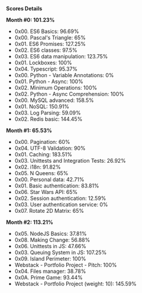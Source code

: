 **Scores Details**

**Month #0: 101.23%**
- 0x00. ES6 Basics: 96.69%
- 0x00. Pascal's Triangle: 65%
- 0x01. ES6 Promises: 127.25%
- 0x02. ES6 classes: 97.5%
- 0x03. ES6 data manipulation: 123.75%
- 0x01. Lockboxes: 100%
- 0x04. Typescript: 95.37%
- 0x00. Python - Variable Annotations: 0%
- 0x01. Python - Async: 100%
- 0x02. Minimum Operations: 100%
- 0x02. Python - Async Comprehension: 100%
- 0x00. MySQL advanced: 158.5%
- 0x01. NoSQL: 150.91%
- 0x03. Log Parsing: 59.09%
- 0x02. Redis basic: 144.45%

**Month #1: 65.53%**
- 0x00. Pagination: 60%
- 0x04. UTF-8 Validation: 90%
- 0x01. Caching: 183.51%
- 0x03. Unittests and Integration Tests: 26.92%
- 0x02. i18n: 91.82%
- 0x05. N Queens: 65%
- 0x00. Personal data: 42.71%
- 0x01. Basic authentication: 83.81%
- 0x06. Star Wars API: 65%
- 0x02. Session authentication: 12.59%
- 0x03. User authentication service: 0%
- 0x07. Rotate 2D Matrix: 65%

**Month #2: 113.21%**
- 0x05. NodeJS Basics: 37.81%
- 0x08. Making Change: 56.88%
- 0x06. Unittests in JS: 47.66%
- 0x03. Queuing System in JS: 107.25%
- 0x09. Island Perimeter: 100%
- Webstack - Portfolio Project - Pitch: 100%
- 0x04. Files manager: 38.78%
- 0x0A. Prime Game: 93.44%
- Webstack - Portfolio Project (weight: 10): 145.59%
